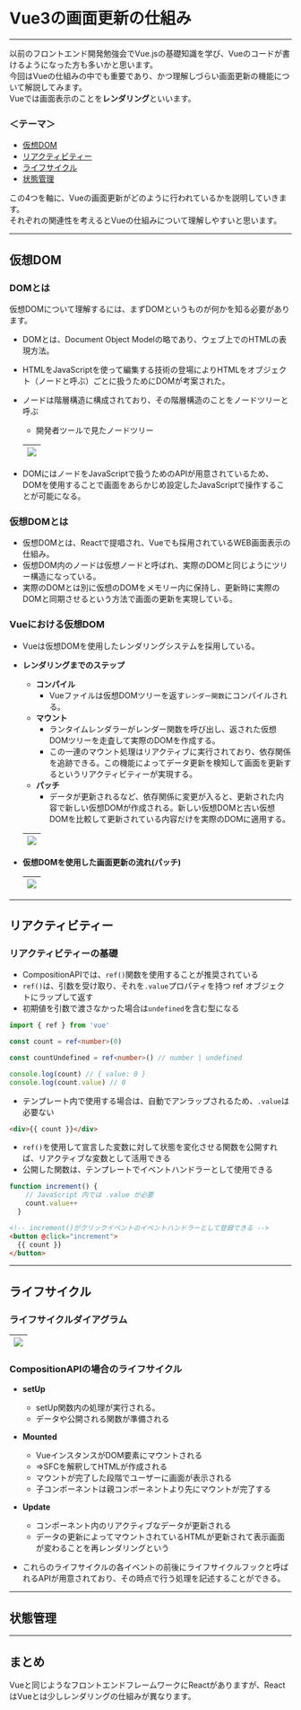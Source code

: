 # Vue3の画面更新の仕組み

<hr />

以前のフロントエンド開発勉強会でVue.jsの基礎知識を学び、Vueのコードが書けるようになった方も多いかと思います。<br />今回はVueの仕組みの中でも重要であり、かつ理解しづらい画面更新の機能について解説してみます。<br />Vueでは画面表示のことを**レンダリング**といいます。

### ＜テーマ＞

- [仮想DOM](#仮想dom)
- [リアクティビティー](#リアクティビティー)
- [ライフサイクル](#ライフサイクル)
- [状態管理](#状態管理)

この4つを軸に、Vueの画面更新がどのように行われているかを説明していきます。<br />それぞれの関連性を考えるとVueの仕組みについて理解しやすいと思います。


<hr />

## 仮想DOM

### DOMとは

仮想DOMについて理解するには、まずDOMというものが何かを知る必要があります。
- DOMとは、Document Object Modelの略であり、ウェブ上でのHTMLの表現方法。
- HTMLをJavaScriptを使って編集する技術の登場によりHTMLをオブジェクト（ノードと呼ぶ）ごとに扱うためにDOMが考案された。
- ノードは階層構造に構成されており、その階層構造のことをノードツリーと呼ぶ
  - 開発者ツールで見たノードツリー

  |![](../document/images/スクリーンショット%202023-11-24%20115739.png)|
  |:--:|
- DOMにはノードをJavaScriptで扱うためのAPIが用意されているため、DOMを使用することで画面をあらかじめ設定したJavaScriptで操作することが可能になる。

### 仮想DOMとは

- 仮想DOMとは、Reactで提唱され、Vueでも採用されているWEB画面表示の仕組み。
- 仮想DOM内のノードは仮想ノードと呼ばれ、実際のDOMと同じようにツリー構造になっている。
- 実際のDOMとは別に仮想のDOMをメモリー内に保持し、更新時に実際のDOMと同期させるという方法で画面の更新を実現している。

### Vueにおける仮想DOM

- Vueは仮想DOMを使用したレンダリングシステムを採用している。
- **レンダリングまでのステップ**
  - **コンパイル**
    - Vueファイルは仮想DOMツリーを返す`レンダー関数`にコンパイルされる。
  - **マウント**
    - ランタイムレンダラーがレンダー関数を呼び出し、返された仮想DOMツリーを走査して実際のDOMを作成する。
    - この一連のマウント処理はリアクティブに実行されており、依存関係を追跡できる。この機能によってデータ更新を検知して画面を更新するというリアクティビティーが実現する。
  - **パッチ**
    - データが更新されるなど、依存関係に変更が入ると、更新された内容で新しい仮想DOMが作成される。新しい仮想DOMと古い仮想DOMを比較して更新されている内容だけを実際のDOMに適用する。
  
  |![](../document/images/スクリーンショット%202023-11-24%20175800.png)|
  |:--:|

- **仮想DOMを使用した画面更新の流れ(パッチ)**

  |![](../document/images/スクリーンショット%202023-11-24%20181956.png)|
  |:--:|

<hr />

## リアクティビティー

### リアクティビティーの基礎

- CompositionAPIでは、`ref()`関数を使用することが推奨されている
- `ref()`は、引数を受け取り、それを`.value`プロパティを持つ ref オブジェクトにラップして返す
- 初期値を引数で渡さなかった場合は`undefined`を含む型になる

```ts
import { ref } from 'vue'

const count = ref<number>(0)

const countUndefined = ref<number>() // number | undefined

console.log(count) // { value: 0 }
console.log(count.value) // 0
```

- テンプレート内で使用する場合は、自動でアンラップされるため、`.value`は必要ない

```HTML
<div>{{ count }}</div>
```

- `ref()`を使用して宣言した変数に対して状態を変化させる関数を公開すれば、リアクティブな変数として活用できる
- 公開した関数は、テンプレートでイベントハンドラーとして使用できる

```ts
function increment() {
    // JavaScript 内では .value が必要
    count.value++
  }
```

```HTML
<!-- increment()がクリックイベントのイベントハンドラーとして登録できる -->
<button @click="increment"> 
  {{ count }}
</button>
```


<hr />

## ライフサイクル

### ライフサイクルダイアグラム

|![](../document/images/スクリーンショット%202023-11-24%20110300.png)|
|:--:|

### CompositionAPIの場合のライフサイクル

- **setUp**
  - setUp関数内の処理が実行される。
  - データや公開される関数が準備される

- **Mounted**
  - VueインスタンスがDOM要素にマウントされる
  - =>SFCを解釈してHTMLが作成される
  - マウントが完了した段階でユーザーに画面が表示される
  - 子コンポーネントは親コンポーネントより先にマウントが完了する

- **Update**
  - コンポーネント内のリアクティブなデータが更新される
  - データの更新によってマウントされているHTMLが更新されて表示画面が変わることを再レンダリングという

- これらのライフサイクルの各イベントの前後にライフサイクルフックと呼ばれるAPIが用意されており、その時点で行う処理を記述することができる。

<hr />

## 状態管理

<hr />

## まとめ

Vueと同じようなフロントエンドフレームワークにReactがありますが、ReactはVueとは少しレンダリングの仕組みが異なります。<br />